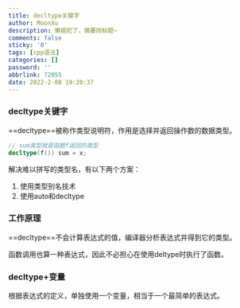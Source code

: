 ```yaml
---
title: decltype关键字
author: MoonXu
description: 懒癌犯了，摘要同标题~
comments: false
sticky: '0'
tags: [cpp语法]
categories: []
password: ''
abbrlink: 72055
date: 2022-2-08 19:20:37
---
```


### decltype关键字

==decltype==被称作类型说明符，作用是选择并返回操作数的数据类型。 

```cpp
// sum类型就是函数f返回的类型
decltype(f()) sum = x;
```

解决难以拼写的类型名，有以下两个方案：

1. 使用类型别名技术
2. 使用auto和decltype

### 工作原理

==decltype==不会计算表达式的值，编译器分析表达式并得到它的类型。

函数调用也算一种表达式，因此不必担心在使用deltype时执行了函数。

### decltype+变量

根据表达式的定义，单独使用一个变量，相当于一个最简单的表达式。

